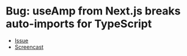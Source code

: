 # Bug: useAmp from Next.js breaks auto-imports for TypeScript

* [Issue](https://github.com/zeit/next.js/issues/9436)
* [Screencast](https://youtu.be/7Wbh7WgZNgg)

